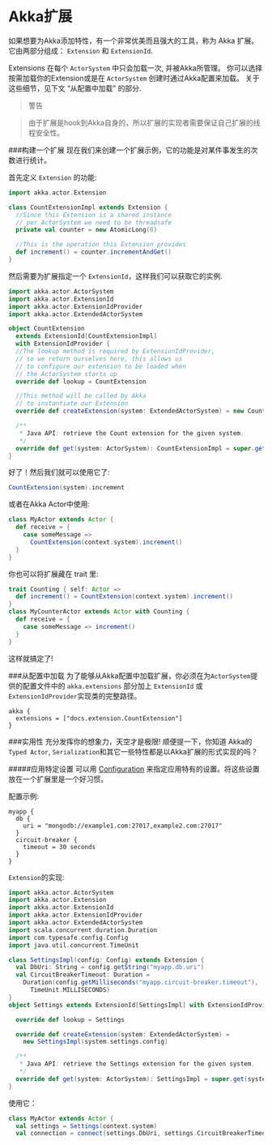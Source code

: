 # Akka扩展

如果想要为Akka添加特性，有一个非常优美而且强大的工具，称为 Akka 扩展。它由两部分组成： ``Extension`` 和 ``ExtensionId``.

Extensions 在每个 ``ActorSystem`` 中只会加载一次, 并被Akka所管理。 你可以选择按需加载你的Extension或是在 ``ActorSystem`` 创建时通过Akka配置来加载。 关于这些细节，见下文 “从配置中加载” 的部分.

> 警告

> 由于扩展是hook到Akka自身的，所以扩展的实现者需要保证自己扩展的线程安全性。

###构建一个扩展
现在我们来创建一个扩展示例，它的功能是对某件事发生的次数进行统计。

首先定义 ``Extension`` 的功能:

```scala
import akka.actor.Extension

class CountExtensionImpl extends Extension {
  //Since this Extension is a shared instance
  // per ActorSystem we need to be threadsafe
  private val counter = new AtomicLong(0)

  //This is the operation this Extension provides
  def increment() = counter.incrementAndGet()
}
```

然后需要为扩展指定一个 ``ExtensionId``，这样我们可以获取它的实例.

```scala
import akka.actor.ActorSystem
import akka.actor.ExtensionId
import akka.actor.ExtensionIdProvider
import akka.actor.ExtendedActorSystem

object CountExtension
  extends ExtensionId[CountExtensionImpl]
  with ExtensionIdProvider {
  //The lookup method is required by ExtensionIdProvider,
  // so we return ourselves here, this allows us
  // to configure our extension to be loaded when
  // the ActorSystem starts up
  override def lookup = CountExtension

  //This method will be called by Akka
  // to instantiate our Extension
  override def createExtension(system: ExtendedActorSystem) = new CountExtensionImpl

  /**
   * Java API: retrieve the Count extension for the given system.
   */
  override def get(system: ActorSystem): CountExtensionImpl = super.get(system)
}
```

好了！然后我们就可以使用它了:

```scala
CountExtension(system).increment
```

或者在Akka Actor中使用:

```scala
class MyActor extends Actor {
  def receive = {
    case someMessage =>
      CountExtension(context.system).increment()
  }
}
```

你也可以将扩展藏在 trait 里:

```scala
trait Counting { self: Actor =>
  def increment() = CountExtension(context.system).increment()
}
class MyCounterActor extends Actor with Counting {
  def receive = {
    case someMessage => increment()
  }
}
```

这样就搞定了!

###从配置中加载
为了能够从Akka配置中加载扩展，你必须在为`ActorSystem`提供的配置文件中的 ``akka.extensions`` 部分加上 ``ExtensionId`` 或 ``ExtensionIdProvider``实现类的完整路径。

```
akka {
  extensions = ["docs.extension.CountExtension"]
}
```

###实用性
充分发挥你的想象力，天空才是极限! 顺便提一下，你知道 Akka的``Typed Actor``, ``Serialization``和其它一些特性都是以Akka扩展的形式实现的吗？

#####应用特定设置
可以用 [Configuration]() 来指定应用特有的设置。将这些设置放在一个扩展里是一个好习惯。

配置示例:

```
myapp {
  db {
    uri = "mongodb://example1.com:27017,example2.com:27017"
  }
  circuit-breaker {
    timeout = 30 seconds
  }
}
```

``Extension``的实现:

```scala
import akka.actor.ActorSystem
import akka.actor.Extension
import akka.actor.ExtensionId
import akka.actor.ExtensionIdProvider
import akka.actor.ExtendedActorSystem
import scala.concurrent.duration.Duration
import com.typesafe.config.Config
import java.util.concurrent.TimeUnit

class SettingsImpl(config: Config) extends Extension {
  val DbUri: String = config.getString("myapp.db.uri")
  val CircuitBreakerTimeout: Duration =
    Duration(config.getMilliseconds("myapp.circuit-breaker.timeout"),
      TimeUnit.MILLISECONDS)
}
object Settings extends ExtensionId[SettingsImpl] with ExtensionIdProvider {

  override def lookup = Settings

  override def createExtension(system: ExtendedActorSystem) =
    new SettingsImpl(system.settings.config)

  /**
   * Java API: retrieve the Settings extension for the given system.
   */
  override def get(system: ActorSystem): SettingsImpl = super.get(system)
}
```

使用它：

```scala
class MyActor extends Actor {
  val settings = Settings(context.system)
  val connection = connect(settings.DbUri, settings.CircuitBreakerTimeout)
```
